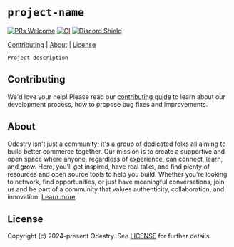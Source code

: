 # `project-name`

[![PRs Welcome](https://img.shields.io/badge/PRs-welcome-brightgreen.svg?style=flat&colorA=338fbb&colorB=1c1c1c&logoColor=ffffff)](https://github.com/odestry/.github/blob/main/CONTRIBUTING.md)
[![CI](https://img.shields.io/github/actions/workflow/status/odestry/`project-handle`/ci.yml?style=flat&label=CI&colorA=338fbb&colorB=1c1c1c&logoColor=ffffff)](https://github.com/odestry/`project-handle`/blob/main/.github/workflows/ci.yml)
[![Discord Shield](https://img.shields.io/discord/983602196493004820?style=flat&colorA=338fbb&colorB=1c1c1c&label=discord&logo=discord&logoColor=ffffff)](https://odestry.com/community)

[Contributing](#contributing) |
[About](#about) |
[License](#license)

`Project description`

## Contributing

We'd love your help! Please read our [contributing guide](https://github.com/odestry/.github/blob/main/CONTRIBUTING.md) to learn about our development process, how to propose bug fixes and improvements.

## About

Odestry isn't just a community; it's a group of dedicated folks all aiming to build better commerce together. Our mission is to create a supportive and open space where anyone, regardless of experience, can connect, learn, and grow. Here, you'll get inspired, have real talks, and find plenty of resources and open source tools to help you build. Whether you're looking to network, find opportunities, or just have meaningful conversations, join us and be part of a community that values authenticity, collaboration, and innovation. [Learn more](https://odestry.com).

## License

Copyright (c) 2024-present Odestry. See [LICENSE](/LICENSE.md) for further details.
